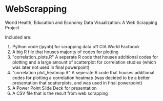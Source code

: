 # WebScrapping
World Health, Education and Economy Data Visualization: A Web Scrapping Project


Included are: 
1) Python code (ipynb) for scrapping data off CIA World Factbook 
2) A big R file that houses majority of codes for plotting 
3) "correlation_plots.R" A seperate R code that houses additional codes for plotting and a large amount of scatterplot for correlation studies (which was later not used in final powerpoint)
4) "correlation plot_heatmap.R" A seperate R code that houses additional codes for plotting a correlation heatmap (was decided to be a better presentation that scatterplots, and was used in final powerpoint)
5) A Power Point Slide Deck for presentation 
6) A CSV file that is the result from web scrapping

